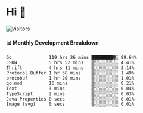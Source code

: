 # Hi 👋
 
![visitors](https://visitor-badge.glitch.me/badge?page_id=sorcererxw.sorcererx)

#### 📊 Monthly Development Breakdown

<!--START_SECTION:waka-->
```text
Go              119 hrs 26 mins ████████▓░ 89.64%
JSON            5 hrs 52 mins   ▒░░░░░░░░░ 4.41%
Thrift          4 hrs 11 mins   ▒░░░░░░░░░ 3.14%
Protocol Buffer 1 hr 58 mins    ▒░░░░░░░░░ 1.49%
protobuf        1 hr 20 mins    ▒░░░░░░░░░ 1.01%
go.mod          16 mins         ▒░░░░░░░░░ 0.21%
Text            3 mins          ▒░░░░░░░░░ 0.04%
TypeScript      2 mins          ▒░░░░░░░░░ 0.03%
Java Properties 0 secs          ▒░░░░░░░░░ 0.01%
Image (svg)     0 secs          ▒░░░░░░░░░ 0.01%
```
<!--END_SECTION:waka-->
